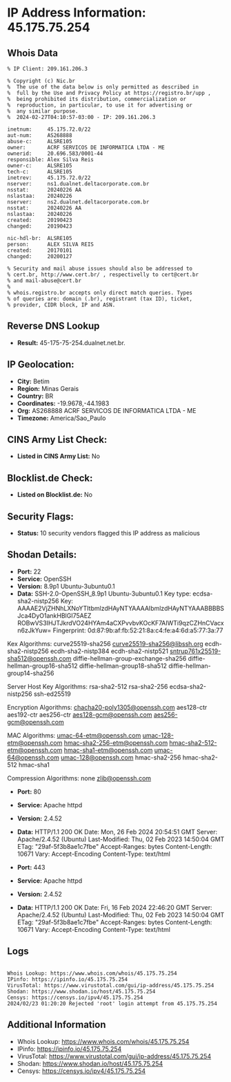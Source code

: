 # IP Address Information: 45.175.75.254

## Whois Data
```
% IP Client: 209.161.206.3
 
% Copyright (c) Nic.br
%  The use of the data below is only permitted as described in
%  full by the Use and Privacy Policy at https://registro.br/upp ,
%  being prohibited its distribution, commercialization or
%  reproduction, in particular, to use it for advertising or
%  any similar purpose.
%  2024-02-27T04:10:57-03:00 - IP: 209.161.206.3

inetnum:     45.175.72.0/22
aut-num:     AS268888
abuse-c:     ALSRE105
owner:       ACRF SERVICOS DE INFORMATICA LTDA - ME
ownerid:     20.696.583/0001-44
responsible: Alex Silva Reis
owner-c:     ALSRE105
tech-c:      ALSRE105
inetrev:     45.175.72.0/22
nserver:     ns1.dualnet.deltacorporate.com.br
nsstat:      20240226 AA
nslastaa:    20240226
nserver:     ns2.dualnet.deltacorporate.com.br
nsstat:      20240226 AA
nslastaa:    20240226
created:     20190423
changed:     20190423

nic-hdl-br:  ALSRE105
person:      ALEX SILVA REIS
created:     20170101
changed:     20200127

% Security and mail abuse issues should also be addressed to
% cert.br, http://www.cert.br/ , respectivelly to cert@cert.br
% and mail-abuse@cert.br
%
% whois.registro.br accepts only direct match queries. Types
% of queries are: domain (.br), registrant (tax ID), ticket,
% provider, CIDR block, IP and ASN.

```
## Reverse DNS Lookup
- **Result:** 45-175-75-254.dualnet.net.br.

## IP Geolocation:
- **City:** Betim
- **Region:** Minas Gerais
- **Country:** BR
- **Coordinates:** -19.9678,-44.1983
- **Org:** AS268888 ACRF SERVICOS DE INFORMATICA LTDA - ME
- **Timezone:** America/Sao_Paulo

## CINS Army List Check:
- **Listed in CINS Army List:** 
No

## Blocklist.de Check:
- **Listed on Blocklist.de:** 
No

## Security Flags:
- **Status:** 10 security vendors flagged this IP address as malicious

## Shodan Details:
- **Port:** 22
- **Service:** OpenSSH
- **Version:** 8.9p1 Ubuntu-3ubuntu0.1
- **Data:** SSH-2.0-OpenSSH_8.9p1 Ubuntu-3ubuntu0.1
Key type: ecdsa-sha2-nistp256
Key: AAAAE2VjZHNhLXNoYTItbmlzdHAyNTYAAAAIbmlzdHAyNTYAAABBBBSJca4DyO1ankHBlGI75AEZ
ROBwVS3IHJTJkrdVO24HYAm4aCXPvvbvKOcKF7AIWTi9qzCZHnCVacxn6zJkYuw=
Fingerprint: 0d:87:9b:af:fb:52:21:8a:c4:fe:a4:6d:a5:77:3a:77

Kex Algorithms:
	curve25519-sha256
	curve25519-sha256@libssh.org
	ecdh-sha2-nistp256
	ecdh-sha2-nistp384
	ecdh-sha2-nistp521
	sntrup761x25519-sha512@openssh.com
	diffie-hellman-group-exchange-sha256
	diffie-hellman-group16-sha512
	diffie-hellman-group18-sha512
	diffie-hellman-group14-sha256

Server Host Key Algorithms:
	rsa-sha2-512
	rsa-sha2-256
	ecdsa-sha2-nistp256
	ssh-ed25519

Encryption Algorithms:
	chacha20-poly1305@openssh.com
	aes128-ctr
	aes192-ctr
	aes256-ctr
	aes128-gcm@openssh.com
	aes256-gcm@openssh.com

MAC Algorithms:
	umac-64-etm@openssh.com
	umac-128-etm@openssh.com
	hmac-sha2-256-etm@openssh.com
	hmac-sha2-512-etm@openssh.com
	hmac-sha1-etm@openssh.com
	umac-64@openssh.com
	umac-128@openssh.com
	hmac-sha2-256
	hmac-sha2-512
	hmac-sha1

Compression Algorithms:
	none
	zlib@openssh.com


- **Port:** 80
- **Service:** Apache httpd
- **Version:** 2.4.52
- **Data:** HTTP/1.1 200 OK
Date: Mon, 26 Feb 2024 20:54:51 GMT
Server: Apache/2.4.52 (Ubuntu)
Last-Modified: Thu, 02 Feb 2023 14:50:04 GMT
ETag: "29af-5f3b8ae1c7fbe"
Accept-Ranges: bytes
Content-Length: 10671
Vary: Accept-Encoding
Content-Type: text/html



- **Port:** 443
- **Service:** Apache httpd
- **Version:** 2.4.52
- **Data:** HTTP/1.1 200 OK
Date: Fri, 16 Feb 2024 22:46:20 GMT
Server: Apache/2.4.52 (Ubuntu)
Last-Modified: Thu, 02 Feb 2023 14:50:04 GMT
ETag: "29af-5f3b8ae1c7fbe"
Accept-Ranges: bytes
Content-Length: 10671
Vary: Accept-Encoding
Content-Type: text/html



## Logs
```

Whois Lookup: https://www.whois.com/whois/45.175.75.254
IPinfo: https://ipinfo.io/45.175.75.254
VirusTotal: https://www.virustotal.com/gui/ip-address/45.175.75.254
Shodan: https://www.shodan.io/host/45.175.75.254
Censys: https://censys.io/ipv4/45.175.75.254
2024/02/23 01:20:20 Rejected 'root' login attempt from 45.175.75.254

```
## Additional Information
- Whois Lookup: https://www.whois.com/whois/45.175.75.254
- IPinfo: https://ipinfo.io/45.175.75.254
- VirusTotal: https://www.virustotal.com/gui/ip-address/45.175.75.254
- Shodan: https://www.shodan.io/host/45.175.75.254
- Censys: https://censys.io/ipv4/45.175.75.254

